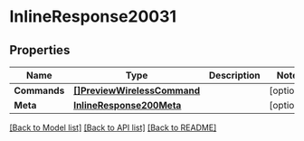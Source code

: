 # InlineResponse20031

## Properties

Name | Type | Description | Notes
------------ | ------------- | ------------- | -------------
**Commands** | [**[]PreviewWirelessCommand**](preview.wireless.command.md) |  | [optional] 
**Meta** | [**InlineResponse200Meta**](inline_response_200_meta.md) |  | [optional] 

[[Back to Model list]](../README.md#documentation-for-models) [[Back to API list]](../README.md#documentation-for-api-endpoints) [[Back to README]](../README.md)


